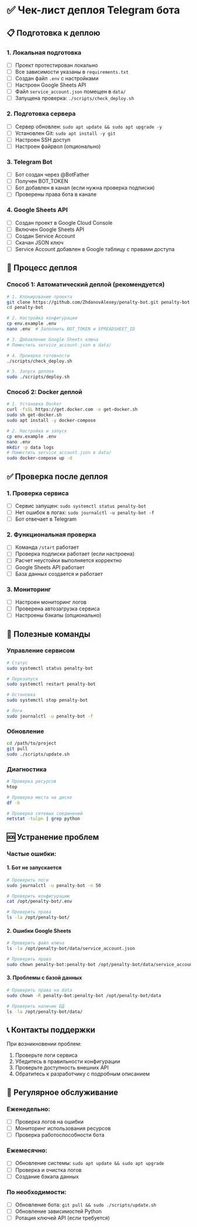 # ✅ Чек-лист деплоя Telegram бота

## 📋 Подготовка к деплою

### 1. Локальная подготовка
- [ ] Проект протестирован локально
- [ ] Все зависимости указаны в `requirements.txt`
- [ ] Создан файл `.env` с настройками
- [ ] Настроен Google Sheets API
- [ ] Файл `service_account.json` помещен в `data/`
- [ ] Запущена проверка: `./scripts/check_deploy.sh`

### 2. Подготовка сервера
- [ ] Сервер обновлен: `sudo apt update && sudo apt upgrade -y`
- [ ] Установлен Git: `sudo apt install -y git`
- [ ] Настроен SSH доступ
- [ ] Настроен файрвол (опционально)

### 3. Telegram Bot
- [ ] Бот создан через @BotFather
- [ ] Получен BOT_TOKEN
- [ ] Бот добавлен в канал (если нужна проверка подписки)
- [ ] Проверены права бота в канале

### 4. Google Sheets API
- [ ] Создан проект в Google Cloud Console
- [ ] Включен Google Sheets API
- [ ] Создан Service Account
- [ ] Скачан JSON ключ
- [ ] Service Account добавлен в Google таблицу с правами доступа

## 🚀 Процесс деплоя

### Способ 1: Автоматический деплой (рекомендуется)

```bash
# 1. Клонирование проекта
git clone https://github.com/ZhdanovAlexey/penalty-bot.git penalty-bot
cd penalty-bot

# 2. Настройка конфигурации
cp env.example .env
nano .env  # Заполнить BOT_TOKEN и SPREADSHEET_ID

# 3. Добавление Google Sheets ключа
# Поместить service_account.json в data/

# 4. Проверка готовности
./scripts/check_deploy.sh

# 5. Запуск деплоя
sudo ./scripts/deploy.sh
```

### Способ 2: Docker деплой

```bash
# 1. Установка Docker
curl -fsSL https://get.docker.com -o get-docker.sh
sudo sh get-docker.sh
sudo apt install -y docker-compose

# 2. Настройка и запуск
cp env.example .env
nano .env
mkdir -p data logs
# Поместить service_account.json в data/
sudo docker-compose up -d
```

## ✅ Проверка после деплоя

### 1. Проверка сервиса
- [ ] Сервис запущен: `sudo systemctl status penalty-bot`
- [ ] Нет ошибок в логах: `sudo journalctl -u penalty-bot -f`
- [ ] Бот отвечает в Telegram

### 2. Функциональная проверка
- [ ] Команда `/start` работает
- [ ] Проверка подписки работает (если настроена)
- [ ] Расчет неустойки выполняется корректно
- [ ] Google Sheets API работает
- [ ] База данных создается и работает

### 3. Мониторинг
- [ ] Настроен мониторинг логов
- [ ] Проверена автозагрузка сервиса
- [ ] Настроены бэкапы (опционально)

## 🔧 Полезные команды

### Управление сервисом
```bash
# Статус
sudo systemctl status penalty-bot

# Перезапуск
sudo systemctl restart penalty-bot

# Остановка
sudo systemctl stop penalty-bot

# Логи
sudo journalctl -u penalty-bot -f
```

### Обновление
```bash
cd /path/to/project
git pull
sudo ./scripts/update.sh
```

### Диагностика
```bash
# Проверка ресурсов
htop

# Проверка места на диске
df -h

# Проверка сетевых соединений
netstat -tulpn | grep python
```

## 🆘 Устранение проблем

### Частые ошибки:

#### 1. Бот не запускается
```bash
# Проверить логи
sudo journalctl -u penalty-bot -n 50

# Проверить конфигурацию
cat /opt/penalty-bot/.env

# Проверить права
ls -la /opt/penalty-bot/
```

#### 2. Ошибки Google Sheets
```bash
# Проверить файл ключа
ls -la /opt/penalty-bot/data/service_account.json

# Проверить права
sudo chown penalty-bot:penalty-bot /opt/penalty-bot/data/service_account.json
```

#### 3. Проблемы с базой данных
```bash
# Проверить права на data
sudo chown -R penalty-bot:penalty-bot /opt/penalty-bot/data

# Проверить наличие БД
ls -la /opt/penalty-bot/data/
```

## 📞 Контакты поддержки

При возникновении проблем:
1. Проверьте логи сервиса
2. Убедитесь в правильности конфигурации
3. Проверьте доступность внешних API
4. Обратитесь к разработчику с подробным описанием

## 🔄 Регулярное обслуживание

### Еженедельно:
- [ ] Проверка логов на ошибки
- [ ] Мониторинг использования ресурсов
- [ ] Проверка работоспособности бота

### Ежемесячно:
- [ ] Обновление системы: `sudo apt update && sudo apt upgrade`
- [ ] Проверка и очистка логов
- [ ] Создание бэкапа данных

### По необходимости:
- [ ] Обновление бота: `git pull && sudo ./scripts/update.sh`
- [ ] Обновление зависимостей Python
- [ ] Ротация ключей API (если требуется) 